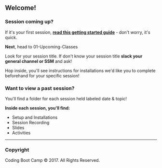## Welcome!

### Session coming up?

If it's your first session, __[read this getting started guide](gettingStarted.md)__ - don't worry, it's quick.

__Next__, head to 01-Upcoming-Classes

Look for your session title. If don't know your session title __slack your general channel or SSM__ and ask!

Hop inside, you'll see instructions for installations we'd like you to complete beforehand for your specific session!

### Want to view a past session?

You'll find a folder for each session held labeled date & topic!

__Inside each session, you'll find:__
 
 * Setup and Installations
 * Session Recording
 * Slides
 * Activities

- - -

### Copyright

Coding Boot Camp © 2017. All Rights Reserved.